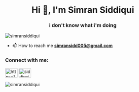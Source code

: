 <!--[![@simransiddiqui's Holopin board](https://holopin.me/simransiddiqui)](https://holopin.io/@simransiddiqui)-->
<h1 align="center">Hi 👋, I'm Simran Siddiqui</h1>
<h3 align="center">i don't know what i'm doing</h3>

<p align="left"> <img src="https://komarev.com/ghpvc/?username=simransiddiqui&label=Profile%20views&color=0e75b6&style=flat" alt="simransiddiqui" /> </p>

- 📫 How to reach me **simransidd005@gmail.com**

<h3 align="left">Connect with me:</h3>
<p align="left">
<a href="https://linkedin.com/in/https://www.linkedin.com/in/simran-siddiqui-9a03a71a3/" target="blank"><img align="center" src="https://raw.githubusercontent.com/rahuldkjain/github-profile-readme-generator/master/src/images/icons/Social/linked-in-alt.svg" alt="https://www.linkedin.com/in/simran-siddiqui-9a03a71a3/" height="30" width="40" /></a>
<a href="https://www.leetcode.com/simrunn" target="blank"><img align="center" src="https://raw.githubusercontent.com/rahuldkjain/github-profile-readme-generator/master/src/images/icons/Social/leet-code.svg" alt="siddiqui_simr" height="30" width="40" /></a>
</p>


<p><img align="center" src="https://github-readme-streak-stats.herokuapp.com/?user=simransiddiqui&" alt="simransiddiqui" /></p>
